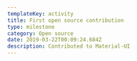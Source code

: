 ```yaml
---
templateKey: activity
title: First open source contribution
type: milestone
category: Open source
date: 2019-03-22T00:09:24.684Z
description: Contributed to Material-UI
---
```


